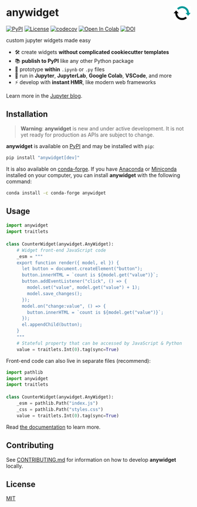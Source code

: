 # anywidget <a href="https://github.com/manzt/anywidget"><img align="right" src="https://raw.githubusercontent.com/manzt/anywidget/main/docs/public/favicon.svg" height="38"></img></a>

[![PyPI](https://img.shields.io/pypi/v/anywidget.svg?color=green)](https://pypi.org/project/anywidget)
[![License](https://img.shields.io/pypi/l/anywidget.svg?color=green)](https://github.com/manzt/anywidget/raw/main/LICENSE)
[![codecov](https://codecov.io/gh/manzt/anywidget/branch/main/graph/badge.svg)](https://codecov.io/gh/manzt/anywidget)
[![Open In Colab](https://colab.research.google.com/assets/colab-badge.svg)](https://colab.research.google.com/github/manzt/anywidget/blob/main/examples/Counter.ipynb)
[![DOI](https://zenodo.org/badge/557583774.svg)](https://zenodo.org/badge/latestdoi/557583774)

custom jupyter widgets made easy

- 🛠️ create widgets **without complicated cookiecutter templates**
- 📚 **publish to PyPI** like any other Python package
- 🤖 prototype **within** `.ipynb` or `.py` files
- 🚀 run in **Jupyter**, **JupyterLab**, **Google Colab**, **VSCode**, and more
- ⚡ develop with **instant HMR**, like modern web frameworks

Learn more in the
[Jupyter blog](https://blog.jupyter.org/anywidget-jupyter-widgets-made-easy-164eb2eae102).

## Installation

> **Warning**: **anywidget** is new and under active development. It is not yet
> ready for production as APIs are subject to change.

**anywidget** is available on [PyPI](https://pypi.org/project/anywidget/) and
may be installed with `pip`:

```bash
pip install "anywidget[dev]"
```

It is also available on
[conda-forge](https://anaconda.org/conda-forge/anywidget). If you have
[Anaconda](https://www.anaconda.com/distribution/#download-section) or
[Miniconda](https://docs.conda.io/en/latest/miniconda.html) installed on your
computer, you can install **anywidget** with the following command:

```bash
conda install -c conda-forge anywidget
```

## Usage

```python
import anywidget
import traitlets

class CounterWidget(anywidget.AnyWidget):
    # Widget front-end JavaScript code
    _esm = """
    export function render({ model, el }) {
      let button = document.createElement("button");
      button.innerHTML = `count is ${model.get("value")}`;
      button.addEventListener("click", () => {
        model.set("value", model.get("value") + 1);
        model.save_changes();
      });
      model.on("change:value", () => {
        button.innerHTML = `count is ${model.get("value")}`;
      });
      el.appendChild(button);
    }
    """
    # Stateful property that can be accessed by JavaScript & Python
    value = traitlets.Int(0).tag(sync=True)
```

Front-end code can also live in separate files (recommend):

```python
import pathlib
import anywidget
import traitlets

class CounterWidget(anywidget.AnyWidget):
    _esm = pathlib.Path("index.js")
    _css = pathlib.Path("styles.css")
    value = traitlets.Int(0).tag(sync=True)
```

Read [the documentation](https://anywidget.dev/en/getting-started) to learn
more.

## Contributing

See [CONTRIBUTING.md](./CONTRIBUTING.md) for information on how to develop
**anywidget** locally.

## License

[MIT](https://github.com/manzt/anywidget/blob/main/LICENSE)
